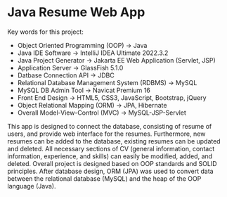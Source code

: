 # Java Resume Web App

Key words for this project:
- Object Oriented Programming (OOP) -> Java
- Java IDE Software -> IntelliJ IDEA Ultimate 2022.3.2
- Java Project Generator -> Jakarta EE Web Application (Servlet, JSP)
- Application Server -> GlassFish 5.1.0
- Datbase Connection API -> JDBC
- Relational Database Management System (RDBMS) -> MySQL
- MySQL DB Admin Tool -> Navicat Premium 16
- Front End Design -> HTML5, CSS3, JavaScript, Bootstrap, jQuery
- Object Relational Mapping (ORM) -> JPA, Hibernate
- Overall Model-View-Control (MVC) -> MySQL-JSP-Servlet

This app is designed to connect the database, consisting of resume of users, and provide web interface for the resumes. 
Furthermore, new resumes can be added to the database, existing resumes can be updated and deleted. 
All necessary sections of CV (general information, contact information, experience, and skills) can easily be modified, added, and deleted. 
Overall project is designed based on OOP standards and SOLID principles.
After database design, ORM (JPA) was used to convert data between the relational database (MySQL) and the heap of the OOP language (Java).
